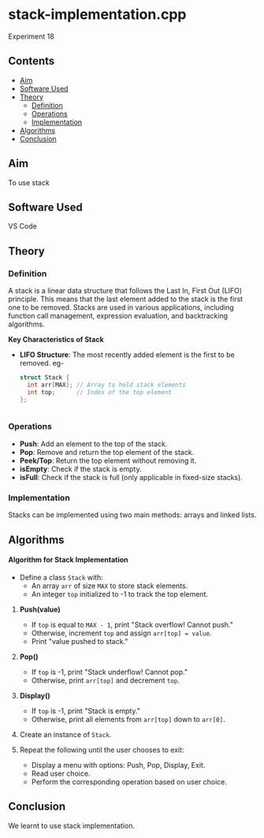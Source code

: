 # stack-implementation.cpp
Experiment 18

## Contents
- [Aim](#aim)
- [Software Used](#software-used)
- [Theory](#theory)
  * [Definition](#definition)
  * [Operations](#operations)
  * [Implementation](#implementation)
- [Algorithms](#algorithms)
- [Conclusion](#conclusion)

## Aim 
To use stack

## Software Used 
VS Code

## Theory
### Definition
A stack is a linear data structure that follows the Last In, First Out (LIFO) principle. This means that the last element added to the stack is the first one to be removed. Stacks are used in various applications, including function call management, expression evaluation, and backtracking algorithms.

**Key Characteristics of Stack**

- **LIFO Structure**: The most recently added element is the first to be removed.
  eg-
  
  ```cpp
  struct Stack {
    int arr[MAX]; // Array to hold stack elements
    int top;      // Index of the top element
  };
  


### Operations

- **Push**: Add an element to the top of the stack.
- **Pop**: Remove and return the top element of the stack.
- **Peek/Top**: Return the top element without removing it.
- **isEmpty**: Check if the stack is empty.
- **isFull**: Check if the stack is full (only applicable in fixed-size stacks).

### Implementation

Stacks can be implemented using two main methods: arrays and linked lists.

## Algorithms
#### Algorithm for Stack Implementation

- Define a class `Stack` with:
  - An array `arr` of size `MAX` to store stack elements.
  - An integer `top` initialized to -1 to track the top element.


1. **Push(value)**
   - If `top` is equal to `MAX - 1`, print "Stack overflow! Cannot push."
   - Otherwise, increment `top` and assign `arr[top] = value`.
   - Print "value pushed to stack."

2. **Pop()**
   - If `top` is -1, print "Stack underflow! Cannot pop."
   - Otherwise, print `arr[top]` and decrement `top`.

3. **Display()**
   - If `top` is -1, print "Stack is empty."
   - Otherwise, print all elements from `arr[top]` down to `arr[0]`.

1. Create an instance of `Stack`.
2. Repeat the following until the user chooses to exit:
   - Display a menu with options: Push, Pop, Display, Exit.
   - Read user choice.
   - Perform the corresponding operation based on user choice.

## Conclusion
We learnt to use stack implementation.

